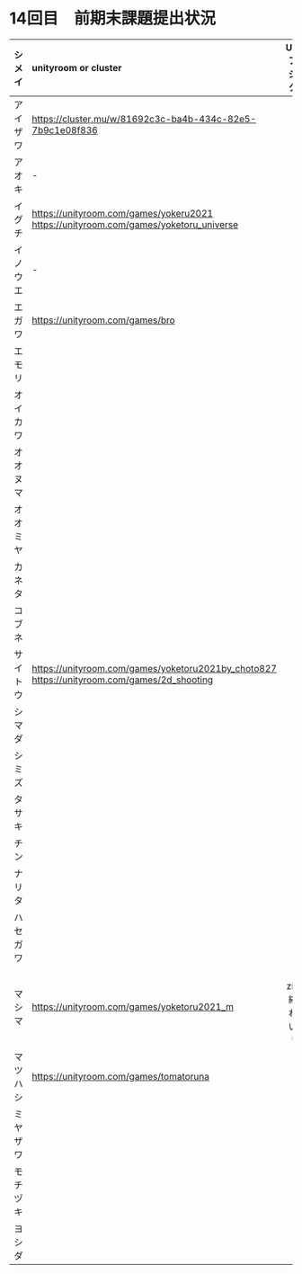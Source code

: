 # 14回目　前期末課題提出状況

|シメイ|unityroom or cluster|Unityプロジェクト|
|:-:|:-|:-:|
|アイザワ|https://cluster.mu/w/81692c3c-ba4b-434c-82e5-7b9c1e08f836|-|
|アオキ|-|〇|
|イグチ|https://unityroom.com/games/yokeru2021<br>https://unityroom.com/games/yoketoru_universe|〇|
|イノウエ|-|〇|
|エガワ|https://unityroom.com/games/bro|〇|
|エモリ|||
|オイカワ|||
|オオヌマ|||
|オオミヤ|||
|カネタ|||
|コブネ|||
|サイトウ|https://unityroom.com/games/yoketoru2021by_choto827<br>https://unityroom.com/games/2d_shooting|〇|
|シマダ|||
|シミズ|||
|タサキ|||
|チン|||
|ナリタ|||
|ハセガワ|||
|マシマ|https://unityroom.com/games/yoketoru2021_m|△ zip圧縮されていない)|
|マツハシ|https://unityroom.com/games/tomatoruna||
|ミヤザワ|||
|モチヅキ|||
|ヨシダ|||
